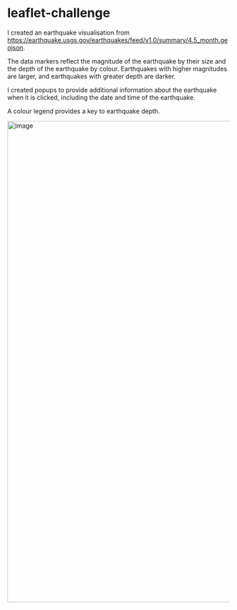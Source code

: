 # leaflet-challenge

I created an earthquake visualisation from https://earthquake.usgs.gov/earthquakes/feed/v1.0/summary/4.5_month.geojson.

The data markers reflect the magnitude of the earthquake by their size and the depth of the earthquake by colour. Earthquakes with higher magnitudes are larger, and earthquakes with greater depth are darker.

I created popups to provide additional information about the earthquake when it is clicked, including the date and time of the earthquake.

A colour legend provides a key to earthquake depth.

<img width="1091" alt="image" src="https://github.com/andrew-fellowes/leaflet-challenge/assets/124255006/bc821dee-0ff9-436a-aa2a-b6afe7128f59">
